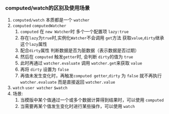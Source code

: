### computed/watch的区别及使用场景
1.  `computed/watch` 本质都是一个 `watcher`
2.  `computed` `computedWatcher`
    1.  `computed` 在 `new Watcher`时 多个一个配置项 `lazy:true`
    2.  存在`lazy`为`true`时,实例化`Watcher`不会调用 `get`方法 获取`value`,`dirty`继承这个`lazy`属性
    3.  配合`dirty`属性 判断数据是否为脏数据（表示数据是否过期）
    4.  然后在 `computed` 触发`getter`时, 会判断 `dirty`的值为 `true`
    5.  此时再通过 `watcher.evaluate` 调用 `watcher.get`来获取 `value`
    6.  再将 `dirty` 设置为 `false`
    7.  再值未发生变化时，再触发`computed getter`,`dirty` 为 `false` 就不再执行 `watcher.evaluate` 而是直接返回 `watcher.value`
3.  `watch` `user watcher` `$watch`
4.  场景:
    1.  当模版中某个值通过一个或多个数据计算得到结果时，可以使用 `computed`
    2.  当需要再某个值发生变化时进行某些操作，可以使用 `watch`
